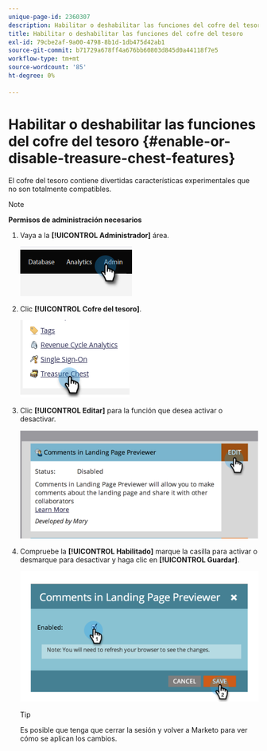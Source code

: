 ```yaml
---
unique-page-id: 2360307
description: Habilitar o deshabilitar las funciones del cofre del tesoro - Documentos de Marketo - Documentación del producto
title: Habilitar o deshabilitar las funciones del cofre del tesoro
exl-id: 79cbe2af-9a00-4798-8b1d-1db475d42ab1
source-git-commit: b71729a678ff4a676bb60803d845d0a44118f7e5
workflow-type: tm+mt
source-wordcount: '85'
ht-degree: 0%

---
```


# Habilitar o deshabilitar las funciones del cofre del tesoro {#enable-or-disable-treasure-chest-features}

El cofre del tesoro contiene divertidas características experimentales que no son totalmente compatibles.

>[!NOTE]
>
>**Permisos de administración necesarios**

1. Vaya a la **[!UICONTROL Administrador]** área.

   ![](assets/enable-or-disable-treasure-chest-features-1.png)

1. Clic **[!UICONTROL Cofre del tesoro]**.

   ![](assets/enable-or-disable-treasure-chest-features-2.png)

1. Clic **[!UICONTROL Editar]** para la función que desea activar o desactivar.

   ![](assets/enable-or-disable-treasure-chest-features-3.png)

1. Compruebe la **[!UICONTROL Habilitado]** marque la casilla para activar o desmarque para desactivar y haga clic en **[!UICONTROL Guardar]**.

   ![](assets/enable-or-disable-treasure-chest-features-4.png)

   >[!TIP]
   >
   >Es posible que tenga que cerrar la sesión y volver a Marketo para ver cómo se aplican los cambios.
